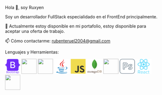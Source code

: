 Hola 👋, soy Ruxyen

Soy un desarrollador FullStack especialidado en el FrontEnd principalmente.

🔭 Actualmente estoy disponible en mi portafolio, estoy disponible para aceptar una oferta de trabajo.

📫 Cómo contactarme: rubenteruel2004@gmail.com

Lenguajes y Herramientas:

<img src="https://raw.githubusercontent.com/devicons/devicon/master/icons/bootstrap/bootstrap-plain-wordmark.svg" width="50" height="50"> <img src="https://camo.githubusercontent.com/f32e9cca1f0df0138a8f536217daa54ad21b6913642422f32e3c5c623f3a06b9/68747470733a2f2f7777772e766563746f726c6f676f2e7a6f6e652f6c6f676f732f6669676d612f6669676d612d69636f6e2e737667" width="50" height="50"> <img src="https://camo.githubusercontent.com/fcafa5ebc1f5f789ae7d012a3ecd8fe7bda49516591caf7c37698f764165d880/68747470733a2f2f7777772e766563746f726c6f676f2e7a6f6e652f6c6f676f732f6769742d73636d2f6769742d73636d2d69636f6e2e737667" width="50" height="50"> <img src="https://raw.githubusercontent.com/devicons/devicon/master/icons/java/java-original.svg" width="50" height="50"> <img src="https://raw.githubusercontent.com/devicons/devicon/master/icons/javascript/javascript-original.svg" width="50" height="50"> <img src="https://raw.githubusercontent.com/devicons/devicon/master/icons/mongodb/mongodb-original-wordmark.svg" width="50" height="50"> <img src="https://camo.githubusercontent.com/b05ddbfbaa85c1b814c44a6853f95899cf7f7a0f68ed9d4de9ab8e8b60f5608a/68747470733a2f2f63646e2e776f726c64766563746f726c6f676f2e636f6d2f6c6f676f732f6e6578746a732d322e737667" width="50" height="50"> <img src="https://raw.githubusercontent.com/devicons/devicon/master/icons/photoshop/photoshop-line.svg" width="50" height="50"> <img src="https://raw.githubusercontent.com/devicons/devicon/master/icons/react/react-original-wordmark.svg" width="50" height="50"> <img src="https://camo.githubusercontent.com/5bc789e1eaf9cc72481d565b5b7485a06d1da5e27fd3b1bee13c85d9ffc2e71f/68747470733a2f2f75706c6f61642e77696b696d656469612e6f72672f77696b6970656469612f636f6d6d6f6e732f312f31622f5376656c74655f4c6f676f2e737667" width="50" height="50">
